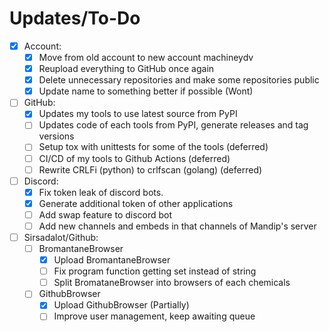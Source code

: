 # Updates/To-Do
- [x] Account:
	- [x] Move from old account to new account machineydv
	- [x] Reupload everything to GitHub once again
	- [x] Delete unnecessary repositories and make some repositories public
	- [x] Update name to something better if possible (Wont)
- [ ] GitHub:
	- [x] Updates my tools to use latest source from PyPI
	- [ ] Updates code of each tools from PyPI, generate releases and tag versions
	- [ ] Setup tox with unittests for some of the tools (deferred)
	- [ ] CI/CD of my tools to Github Actions (deferred)
	- [ ] Rewrite CRLFi (python) to crlfscan (golang) (deferred)
- [ ] Discord:
	- [x] Fix token leak of discord bots.
	- [x] Generate additional token of other applications
	- [ ] Add swap feature to discord bot
	- [ ] Add new channels and embeds in that channels of Mandip's server
- [ ] Sirsadalot/Github:
	- [ ] BromantaneBrowser
		- [x] Upload BromantaneBrowser
		- [ ] Fix program function getting set instead of string 
		- [ ] Split BromataneBrowser into browsers of each chemicals
	- [ ] GithubBrowser
		- [x] Upload GithubBrowser (Partially)
		- [ ] Improve user management, keep awaiting queue 
